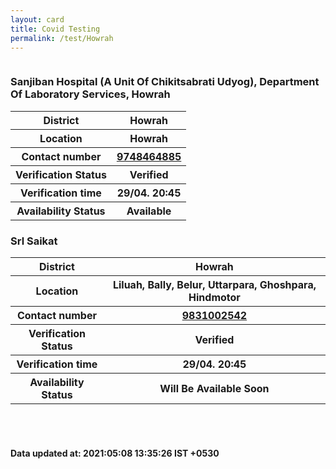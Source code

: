 ```yaml
---
layout: card
title: Covid Testing
permalink: /test/Howrah
---
```

<div class="row">
	<div class="column">
<div class="card_av">
<h3>Sanjiban Hospital (A Unit Of
Chikitsabrati Udyog), Department
Of Laboratory Services, Howrah </h3>

<div class="info"><table>
<tr><th>District</th><th>Howrah</th></tr>
<tr><th>Location</th><th>Howrah</th></tr>
<tr><th>Contact number </th><th><a href="tel:9748464885">9748464885</a></th></tr>
<tr><th>Verification  Status</th><th>Verified</th></tr>
<tr><th>Verification time</th><th>29/04. 20:45</th></tr>
<tr><th>Availability Status</th><th>Available</th></tr>
</table></div></div>
<div class="card_nav">
<h3>Srl Saikat</h3>

<div class="info"><table>
<tr><th>District</th><th>Howrah</th></tr>
<tr><th>Location</th><th>Liluah, Bally, Belur, Uttarpara, Ghoshpara, Hindmotor</th></tr>
<tr><th>Contact number </th><th><a href="tel:9831002542">9831002542</a></th></tr>
<tr><th>Verification  Status</th><th>Verified</th></tr>
<tr><th>Verification time</th><th>29/04. 20:45</th></tr>
<tr><th>Availability Status</th><th>Will Be Available Soon</th></tr>
</table></div></div>
</div>
</div> <br><br>
<h4> Data updated at: 2021:05:08 13:35:26 IST +0530 </h4>